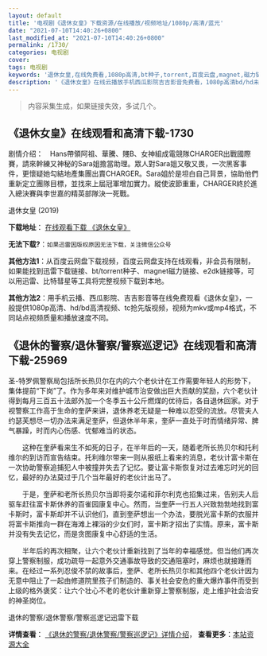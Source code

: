 ```yaml
---
layout: default
title: '电视剧《退休女皇》下载资源/在线播放/视频地址/1080p/高清/蓝光'
date: "2021-07-10T14:40:26+0800"
last_modified_at: "2021-07-10T14:40:26+0800"
permalink: /1730/
categories: 电视剧
cover:
tags: 电视剧
keywords: '退休女皇,在线免费看,1080p高清,bt种子,torrent,百度云盘,magnet,磁力链,迅雷下载资源'
description: '《退休女皇》在线云播放手机西瓜影院吉吉影音免费看，1080p高清bd/hd未删减完整版和tc抢先枪版，mkv/mp4格式，附带bt/torrent种子、magnet/磁力链、百度云盘、网盘资源迅雷下载链接'
---
```


>内容采集生成，如果链接失效，多试几个。


## 《退休女皇》在线观看和高清下载-1730

剧情介绍：　Hans帶領阿祖、華騰、賤B、女神組成電競隊CHARGER出戰國際賽，請來幹練又神秘的Sara姐擔當助理。眾人對Sara姐又敬又畏，一次黑客事件，更懷疑她勾結地產集團出賣CHARGER。Sara姐於是坦白自己背景，協助他們重新定立團隊目標，並找來上屆冠軍增加實力。縱使波節重重，CHARGER終於進入總決賽與李世嘉的精英部隊決一死戰。


退休女皇 (2019)

**下载地址**： [在线观看下载 《退休女皇》](https://www.btbtdy.me/btdy/dy16060.html) 


**无法下载?**：`如果迅雷因版权原因无法下载，关注微信公众号 `

**其他方法1**：从百度云网盘下载视频，百度云网盘支持在线观看，非会员有限制，如果能找到迅雷下载链接、bt/torrent种子、magnet磁力链接、e2dk链接等，可以用迅雷、比特彗星等工具将完整视频下载到本地。

**其他方法2**：用手机云播、西瓜影院、吉吉影音等在线免费观看《退休女皇》，一般提供1080p高清、hd/bd高清视频、tc抢先版视频，视频为mkv或mp4格式，不同站点视频质量和播放速度不同。


## 《退休的警察/退休警察/警察巡逻记》在线观看和高清下载-25969

圣-特罗佩警察局包括所长热贝尔在内的六个老伙计在工作需要年轻人的形势下，集体提前&ldquo;下岗”了。作为多年来对维护城市治安做出巨大贡献的奖励，六个老伙计得到每月三百五十法郎外加一个冬季五十公斤燃煤的优待后，各自退休回家。对于视警察工作高于生命的奎萨来讲，退休养老无疑是一种难以忍受的流放。尽管夫人约瑟芙想尽一切办法来满足奎萨，但退休半年来，奎萨一直处于时而情绪异常、脾气暴躁，时而内心伤感、忧郁难当的状态。</p>　　这种在奎萨看来生不如死的日子，在半年后的一天，随着老所长热贝尔和托利维尔的到访而宣告结束。托利维尔带来一则从报纸上看来的消息，老伙计富卡斯在一次协助警察追捕犯人中被撞并失去了记忆。要让富卡斯恢复对过去难忘时光的回忆，最好的办法莫过于几个当年最好的老伙计出马了。</p>　　于是，奎萨和老所长热贝尔当即将麦尔诺和菲尔利克也招集过来，告别夫人后驱车赶往富卡斯休养的百雀园康复中心。然而，当奎萨一行五人兴致勃勃地找到富卡斯时，富卡斯却并不认识他们，直到奎萨想出一个办法，要脱光富卡斯的衣服并将富卡斯推向一群在海滩上裸浴的少女们时，富卡斯才招出了实情。原来，富卡斯并没有失去记忆，而是贪图康复中心舒适的生活。</p>　　半年后的再次相聚，让六个老伙计重新找到了当年的幸福感觉。但当他们再次穿上警察制服，成功疏导一起意外交通事故导致的交通阻塞时，麻烦也就接踵而来。在经过一系列忍俊不禁的故事后，奎萨、老所长热贝尔和其他四个老伙计因为无意中阻止了一起由修道院里孩子们制造的、事关社会安危的重大爆炸事件而受到上级的格外褒奖：让六个壮心不老的老伙计重新穿上警察制服，走上维护社会治安的神圣岗位。</p>


退休的警察/退休警察/警察巡逻记迅雷下载

**详情查看**： [《退休的警察/退休警察/警察巡逻记》详情介绍](/movie/25969/)， **查看更多**：[本站资源大全](/movie/t/all/)

